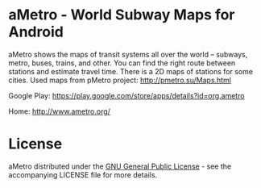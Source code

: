 # aMetro - World Subway Maps for Android

aMetro shows the maps of transit systems all over the world – subways, metro, buses, trains, and other. 
You can find the right route between stations and estimate travel time. There is a 2D maps of stations for some cities.
Used maps from pMetro project: http://pmetro.su/Maps.html

Google Play: https://play.google.com/store/apps/details?id=org.ametro

Home: http://www.ametro.org/

# License

aMetro distributed under the [GNU General Public License](https://raw.githubusercontent.com/RomanGolovanov/ametro/master/LICENSE) - see the accompanying LICENSE file for more details. 
